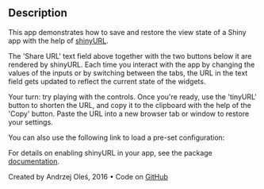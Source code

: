 ## Description

This app demonstrates how to save and restore the view state of a Shiny app with the help of [shinyURL](https://github.com/aoles/shinyURL).

The 'Share URL' text field above together with the two buttons below it are rendered by shinyURL. Each time you interact with the app by changing the values of the inputs or by switching between the tabs, the URL in the text field gets updated to reflect the current state of the widgets.

Your turn: try playing with the controls. Once you're ready, use the 'tinyURL' button to shorten the URL, and copy it to the clipboard with the help of the 'Copy' button. Paste the URL into a new browser tab or window to restore your settings.

You can also use the following link to load a pre-set configuration: 

For details on enabling shinyURL in your app, see the package [documentation](https://github.com/aoles/shinyURL/blob/master/README.md).

Created by Andrzej Oleś, 2016 &bull; Code on [GitHub](https://github.com/aoles/shinyURL/blob/master/inst/examples/showcase)
